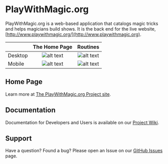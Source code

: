 PlayWithMagic.org
=============

PlayWithMagic.org is a web-based application that catalogs magic tricks and helps magicians build shows.  It is the back
end for the live website, [http://www.playwithmagic.org/](http://www.playwithmagic.org).

|               | The Home Page | Routines  |
| ------------- |:-------------:| :--------:|
| Desktop       | ![alt text](https://github.com/PlayWithMagic/PlayWithMagic.org/raw/master/doc/images/Desktop_home.png "Logo Title Text 1") | ![alt text](https://github.com/PlayWithMagic/PlayWithMagic.org/raw/master/doc/images/Desktop_routines.png "") |
| Mobile        | ![alt text](https://github.com/PlayWithMagic/PlayWithMagic.org/raw/master/doc/images/Mobile_home.PNG "Logo Title Text 1")      |   ![alt text](https://github.com/PlayWithMagic/PlayWithMagic.org/raw/master/doc/images/Mobile_routines.PNG "") |


Home Page
---------

Learn more at [The PlayWithMagic.org Project site](http://playwithmagic.github.io/PlayWithMagic.org/).


Documentation
-------------

Documentation for Developers and Users is available on our [Project Wiki](https://github.com/PlayWithMagic/PlayWithMagic.org/wiki).


Support
-------

Have a question?  Found a bug?  Please open an Issue on our [GitHub Issues](https://github.com/PlayWithMagic/PlayWithMagic.org/issues) page.